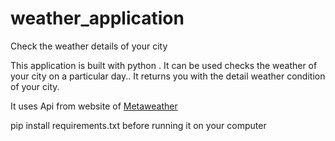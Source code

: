 # weather_application
Check the weather details of your city 

This application is built with python .
It can be used checks the weather of your city on a particular day..
It returns you with the detail weather condition of your city.

It uses Api from website of  [Metaweather](https://www.metaweather.com)

pip install requirements.txt before running it on your computer
